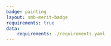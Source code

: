 ```yaml
---
badge: painting
layout: smb-merit-badge
requirements: true
data:
    requirements: ./requirements.yaml
---
```

